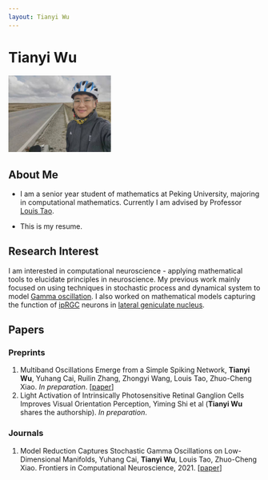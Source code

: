 ```yaml
---
layout: Tianyi Wu
---
```


# Tianyi Wu

<img src="https://github.com/NickelRaney/NickelRaney.github.io/blob/main/selfie.jpg" alt="selfie" style="zoom:20%;" />

## About Me

* I am a senior year student of mathematics at Peking University, majoring in computational mathematics. Currently I am advised by Professor [Louis Tao](https://www.cbi.pku.edu.cn/people/cbifaculty/265951.htm).

* This is my resume.

## Research Interest

I am interested in computational neuroscience - applying mathematical tools to elucidate principles in neuroscience. My previous work mainly focused on using techniques in stochastic process and dynamical system to model [Gamma oscillation](https://en.wikipedia.org/wiki/Gamma_wave). I also worked on mathematical models capturing the function of [ipRGC](https://en.wikipedia.org/wiki/Intrinsically_photosensitive_retinal_ganglion_cell) neurons in [lateral geniculate nucleus](https://en.wikipedia.org/wiki/Lateral_geniculate_nucleus).

## Papers

### Preprints

1. Multiband Oscillations Emerge from a Simple Spiking Network, **Tianyi Wu**, Yuhang Cai, Ruilin Zhang, Zhongyi Wang, Louis Tao, Zhuo-Cheng Xiao. *In preparation*. [[paper](https://www.frontiersin.org/articles/10.3389/fncom.2021.678688/full)]
2. Light Activation of Intrinsically Photosensitive Retinal Ganglion Cells Improves Visual Orientation Perception, Yiming Shi et al (**Tianyi Wu** shares the authorship). *In preparation*.

### Journals

1. Model Reduction Captures Stochastic Gamma Oscillations on Low-Dimensional Manifolds, Yuhang Cai, **Tianyi Wu**, Louis Tao, Zhuo-Cheng Xiao. Frontiers in Computational Neuroscience, 2021. [[paper](https://www.frontiersin.org/articles/10.3389/fncom.2021.678688/full)]

   

   

   

   

   

   



